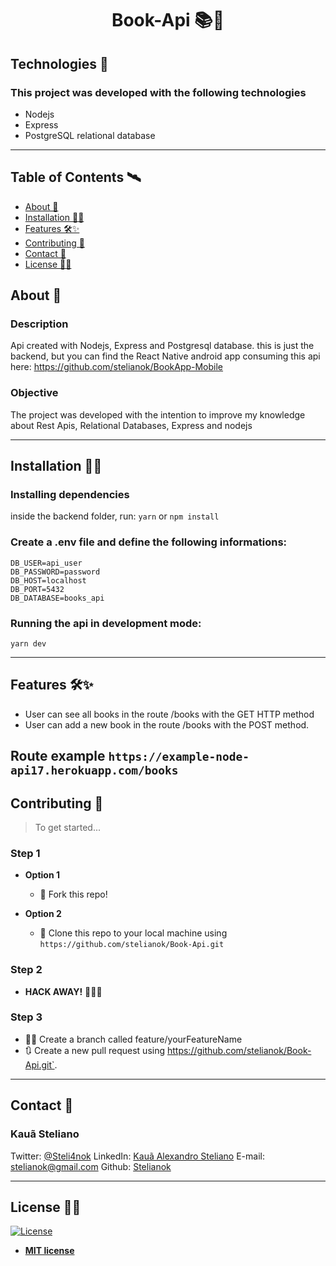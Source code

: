 <h1 align="center"> Book-Api 📚📖  </h1>

 
## Technologies :rocket: 
### This project was developed with the following technologies

- Nodejs
- Express
- PostgreSQL relational database


---



## Table of Contents 🛰

- [About 📖](#About)
- [Installation 👷‍♂️](#Installation)
- [Features 🛠✨](#Features)
- [Contributing 🤗](#Contributing)
- [Contact 💼](#Contact)
- [License 👨‍⚖️](#License)


## About 📖

### Description
Api created with Nodejs, Express and Postgresql database.
this is just the backend, but you can find the React Native android app consuming this api here: 
https://github.com/stelianok/BookApp-Mobile
### Objective
The project was developed with the intention to improve my knowledge about Rest Apis, Relational Databases, Express and nodejs

---

## Installation 👷‍♂️

### Installing dependencies
inside the backend folder, run:
`yarn` or `npm install`

### Create a .env file and define the following informations:

```
DB_USER=api_user 
DB_PASSWORD=password
DB_HOST=localhost
DB_PORT=5432
DB_DATABASE=books_api
```
### Running the api in development mode:
`yarn dev` 


---

## Features 🛠✨

- User can see all books in the route /books with   the GET  HTTP method
- User can add a new book in the route /books with the POST method.

Route example ` https://example-node-api17.herokuapp.com/books `
---

## Contributing 🤗

> To get started...

### Step 1

- **Option 1**
    - 🍴 Fork this repo!

- **Option 2**
    - 👯 Clone this repo to your local machine using `https://github.com/stelianok/Book-Api.git`

### Step 2

- **HACK AWAY!** 🔨🔨🔨

### Step 3
- 🐱‍💻 Create a branch called feature/yourFeatureName
- 🔃 Create a new pull request using <a href="https://github.com/stelianok/Book-Api.git" target="_blank">https://github.com/stelianok/Book-Api.git`</a>.


---

## Contact 💼

### Kauã Steliano

Twitter:
[@Steli4nok](https://twitter.com/Steli4nok)
LinkedIn:
[Kauã Alexandro Steliano](https://www.linkedin.com/in/kauã-steliano-107620181/)
E-mail:
stelianok@gmail.com
Github: 
[Stelianok](https://github.com/stelianok)

---

## License 👨‍⚖️

[![License](http://img.shields.io/:license-mit-blue.svg?style=flat-square)](http://badges.mit-license.org)

- **[MIT license](http://opensource.org/licenses/mit-license.php)**
